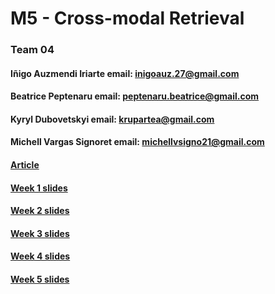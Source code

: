 # M5 - Cross-modal Retrieval
### Team 04
#### Iñigo Auzmendi Iriarte	email: inigoauz.27@gmail.com		
#### Beatrice Peptenaru email: peptenaru.beatrice@gmail.com
#### Kyryl Dubovetskyi    email: krupartea@gmail.com
#### Michell Vargas Signoret	email: michellvsigno21@gmail.com

#### [Article](https://es.overleaf.com/read/kthmsbytywtz)
#### [Week 1 slides](https://docs.google.com/presentation/d/1ZaabsSSSNnI0wGd8IBkbaUryjoNbt9vyXrmVjyZUQnk/edit?usp=sharing)
#### [Week 2 slides](https://docs.google.com/presentation/d/1uvurvNwzEVRzMGmrRjYBq9pfrsu4xKckqO1a9aWnKb4/edit?usp=sharing)
#### [Week 3 slides](https://docs.google.com/presentation/d/1YZMrKgpFDJl6wxx11vqdwnG68etr-Td4McNIUImzSyU/edit?usp=sharing)
#### [Week 4 slides](https://docs.google.com/presentation/d/1-aBp_k1-zlV_3TIvA7YG0Fjnh7euNYAZci0S28CPhsY/edit?usp=sharing)
#### [Week 5 slides](https://docs.google.com/presentation/d/1GzqQYmViQb450menK6pDHr-37yl05yvlrVtyqXEebjs/edit?usp=sharing)
